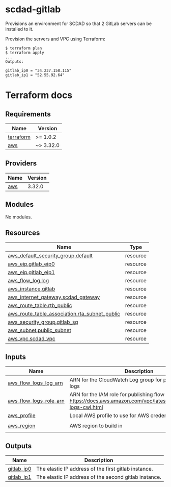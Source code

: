 # scdad-gitlab

Provisions an environment for SCDAD so that 2 GitLab servers can be installed to it.

Provision the servers and VPC using Terraform:

```console
$ terraform plan
$ terraform apply
...
Outputs:

gitlab_ip0 = "34.237.158.115"
gitlab_ip1 = "52.55.92.64"
```


# Terraform docs
<!-- BEGINNING OF PRE-COMMIT-TERRAFORM DOCS HOOK -->
## Requirements

| Name | Version |
|------|---------|
| <a name="requirement_terraform"></a> [terraform](#requirement\_terraform) | >= 1.0.2 |
| <a name="requirement_aws"></a> [aws](#requirement\_aws) | ~> 3.32.0 |

## Providers

| Name | Version |
|------|---------|
| <a name="provider_aws"></a> [aws](#provider\_aws) | 3.32.0 |

## Modules

No modules.

## Resources

| Name | Type |
|------|------|
| [aws_default_security_group.default](https://registry.terraform.io/providers/hashicorp/aws/latest/docs/resources/default_security_group) | resource |
| [aws_eip.gitlab_eip0](https://registry.terraform.io/providers/hashicorp/aws/latest/docs/resources/eip) | resource |
| [aws_eip.gitlab_eip1](https://registry.terraform.io/providers/hashicorp/aws/latest/docs/resources/eip) | resource |
| [aws_flow_log.log](https://registry.terraform.io/providers/hashicorp/aws/latest/docs/resources/flow_log) | resource |
| [aws_instance.gitlab](https://registry.terraform.io/providers/hashicorp/aws/latest/docs/resources/instance) | resource |
| [aws_internet_gateway.scdad_gateway](https://registry.terraform.io/providers/hashicorp/aws/latest/docs/resources/internet_gateway) | resource |
| [aws_route_table.rtb_public](https://registry.terraform.io/providers/hashicorp/aws/latest/docs/resources/route_table) | resource |
| [aws_route_table_association.rta_subnet_public](https://registry.terraform.io/providers/hashicorp/aws/latest/docs/resources/route_table_association) | resource |
| [aws_security_group.gitlab_sg](https://registry.terraform.io/providers/hashicorp/aws/latest/docs/resources/security_group) | resource |
| [aws_subnet.public_subnet](https://registry.terraform.io/providers/hashicorp/aws/latest/docs/resources/subnet) | resource |
| [aws_vpc.scdad_vpc](https://registry.terraform.io/providers/hashicorp/aws/latest/docs/resources/vpc) | resource |

## Inputs

| Name | Description | Type | Default | Required |
|------|-------------|------|---------|:--------:|
| <a name="input_aws_flow_logs_log_arn"></a> [aws\_flow\_logs\_log\_arn](#input\_aws\_flow\_logs\_log\_arn) | ARN for the CloudWatch Log group for publishing flow logs | `string` | n/a | yes |
| <a name="input_aws_flow_logs_role_arn"></a> [aws\_flow\_logs\_role\_arn](#input\_aws\_flow\_logs\_role\_arn) | ARN for the IAM role for publishing flow logs- https://docs.aws.amazon.com/vpc/latest/userguide/flow-logs-cwl.html | `string` | n/a | yes |
| <a name="input_aws_profile"></a> [aws\_profile](#input\_aws\_profile) | Local AWS profile to use for AWS credentials | `string` | `"default"` | no |
| <a name="input_aws_region"></a> [aws\_region](#input\_aws\_region) | AWS region to build in | `string` | `"us-east-1"` | no |

## Outputs

| Name | Description |
|------|-------------|
| <a name="output_gitlab_ip0"></a> [gitlab\_ip0](#output\_gitlab\_ip0) | The elastic IP address of the first gitlab instance. |
| <a name="output_gitlab_ip1"></a> [gitlab\_ip1](#output\_gitlab\_ip1) | The elastic IP address of the second gitlab instance. |
<!-- END OF PRE-COMMIT-TERRAFORM DOCS HOOK -->
